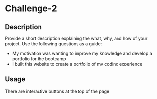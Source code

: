 # Challenge-2

## Description

Provide a short description explaining the what, why, and how of your project. Use the following questions as a guide:

- My motivation was wanting to improve my knowledge and develop a portfolio for the bootcamp
- I built this website to create a portfolio of my coding experience

## Usage

There are interactive buttons at the top of the page
